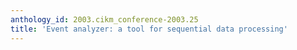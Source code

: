 ```yaml
---
anthology_id: 2003.cikm_conference-2003.25
title: 'Event analyzer: a tool for sequential data processing'
---
```

